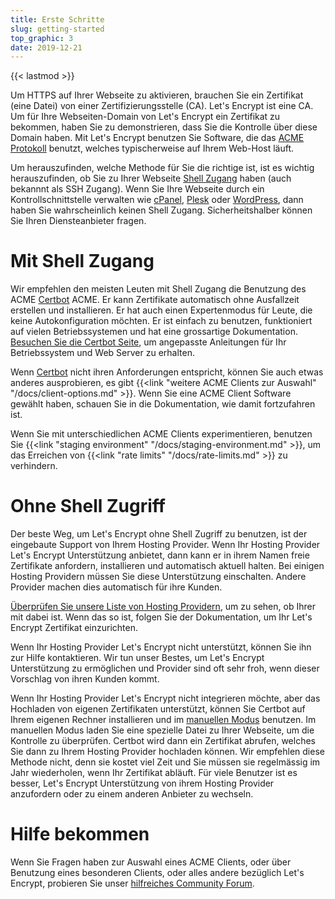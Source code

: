 ```yaml
---
title: Erste Schritte
slug: getting-started
top_graphic: 3
date: 2019-12-21
---
```


{{< lastmod >}}

Um HTTPS auf Ihrer Webseite zu aktivieren, brauchen Sie ein Zertifikat (eine
Datei) von einer Zertifizierungsstelle (CA). Let's Encrypt ist eine CA. Um für
Ihre Webseiten-Domain von Let's Encrypt ein Zertifikat zu bekommen, haben Sie
zu demonstrieren, dass Sie die Kontrolle über diese Domain haben.
Mit Let's Encrypt benutzen Sie Software, die das
[ACME Protokoll](https://ietf-wg-acme.github.io/acme/) benutzt, welches
typischerweise auf Ihrem Web-Host läuft.

Um herauszufinden, welche Methode für Sie die richtige ist, ist es wichtig
herauszufinden, ob Sie zu Ihrer Webseite 
[Shell Zugang](https://en.wikipedia.org/wiki/Shell_account) haben (auch bekannnt
als SSH Zugang). Wenn Sie Ihre Webseite durch ein Kontrollschnittstelle verwalten
wie [cPanel](https://cpanel.net/), [Plesk](https://www.plesk.com/) oder
[WordPress](https://wordpress.org/), dann haben Sie wahrscheinlich keinen Shell
Zugang. Sicherheitshalber können Sie Ihren Diensteanbieter fragen.

# Mit Shell Zugang

Wir empfehlen den meisten Leuten mit Shell Zugang die Benutzung des
ACME [Certbot] ACME. Er kann Zertifikate automatisch ohne Ausfallzeit erstellen
und installieren.
Er hat auch einen Expertenmodus für Leute, die keine Autokonfiguration möchten.
Er ist einfach zu benutzen, funktioniert auf vielen Betriebssystemen und hat eine
grossartige Dokumentation. [Besuchen Sie die Certbot Seite][Certbot], um angepasste
Anleitungen für Ihr Betriebssystem und Web Server zu erhalten.

Wenn [Certbot] nicht ihren Anforderungen entspricht, können Sie auch etwas anderes
ausprobieren, es gibt {{<link "weitere ACME Clients zur Auswahl" "/docs/client-options.md" >}}.
Wenn Sie eine ACME Client Software gewählt haben, schauen Sie in die Dokumentation,
wie damit fortzufahren ist.

Wenn Sie mit unterschiedlichen ACME Clients experimentieren, benutzen Sie
{{<link "staging environment" "/docs/staging-environment.md" >}}, um das Erreichen von
{{<link "rate limits" "/docs/rate-limits.md" >}} zu verhindern.

[Certbot]: https://certbot.eff.org/  "Certbot"

# Ohne Shell Zugriff

Der beste Weg, um Let's Encrypt ohne Shell Zugriff zu benutzen, ist der
eingebaute Support von Ihrem Hosting Provider. Wenn Ihr Hosting Provider
Let's Encrypt Unterstützung anbietet, dann kann er in ihrem Namen freie
Zertifikate anfordern, installieren und automatisch aktuell halten.
Bei einigen Hosting Providern müssen Sie diese Unterstützung einschalten.
Andere Provider machen dies automatisch für ihre Kunden.

[Überprüfen Sie unsere Liste von Hosting Providern](https://community.letsencrypt.org/t/web-hosting-who-support-lets-encrypt/6920),
um zu sehen, ob Ihrer mit dabei ist. Wenn das so ist, folgen Sie der
Dokumentation, um Ihr Let's Encrypt Zertifikat einzurichten.

Wenn Ihr Hosting Provider Let's Encrypt nicht unterstützt, können Sie
ihn zur Hilfe kontaktieren. Wir tun unser Bestes, um Let's Encrypt
Unterstützung zu ermöglichen und Provider sind oft sehr froh,
wenn dieser Vorschlag von ihren Kunden kommt.

Wenn Ihr Hosting Provider Let's Encrypt nicht integrieren möchte, aber
das Hochladen von eigenen Zertifikaten unterstützt, können Sie Certbot
auf Ihrem eigenen Rechner installieren und im [manuellen Modus](https://certbot.eff.org/docs/using.html#manual)
benutzen. Im manuellen Modus laden Sie eine spezielle Datei zu Ihrer
Webseite, um die Kontrolle zu überprüfen. Certbot wird dann ein Zertifikat
abrufen, welches Sie dann zu Ihrem Hosting Provider hochladen können.
Wir empfehlen diese Methode nicht, denn sie kostet viel Zeit und Sie
müssen sie regelmässig im Jahr wiederholen, wenn Ihr Zertifikat abläuft.
Für viele Benutzer ist es besser, Let's Encrypt Unterstützung von ihrem
Hosting Provider anzufordern oder zu einem anderen Anbieter zu wechseln.

# Hilfe bekommen

Wenn Sie Fragen haben zur Auswahl eines ACME Clients, oder über Benutzung eines
besonderen Clients, oder alles andere bezüglich Let's Encrypt, probieren Sie
unser [hilfreiches Community Forum](https://community.letsencrypt.org/).
